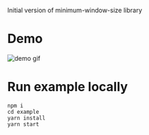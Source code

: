 Initial version of minimum-window-size library

# Demo

![demo gif](example/minimum-window-size-demo.gif)


# Run example locally
```shell script
npm i
cd example
yarn install
yarn start
```